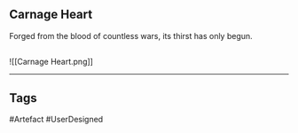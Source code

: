 ## Carnage Heart
Forged from the blood of countless wars,
its thirst has only begun.
## 
![[Carnage Heart.png]]

---
## Tags
#Artefact
#UserDesigned 